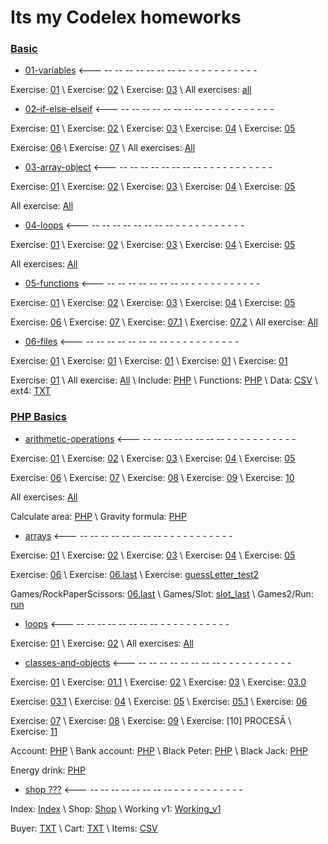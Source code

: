 # Its my Codelex homeworks

### [Basic](https://github.com/Jazekss/codelex_homeWorks/tree/main/basic)
* [01-variables](https://github.com/Jazekss/codelex_homeWorks/tree/main/basic/01-variables)
<--- -- -- -- -- -- -- -- -- - - - -   - -    -   - -    -    -

Exercise: [01](https://github.com/Jazekss/codelex_homeWorks/blob/main/basic/01-variables/01.php) \\
 Exercise: [02](https://github.com/Jazekss/codelex_homeWorks/blob/main/basic/01-variables/02.php) \\
 Exercise: [03](https://github.com/Jazekss/codelex_homeWorks/blob/main/basic/01-variables/03.php) \\
 All exercises: [all](https://github.com/Jazekss/codelex_homeWorks/blob/main/basic/01-variables/all.php)

* [02-if-else-elseif](https://github.com/Jazekss/codelex_homeWorks/tree/main/basic/02-if-else-elseif)
<--- -- -- -- -- -- -- -- -- - - - -   - -    -   - -    -    -

Exercise: [01](https://github.com/Jazekss/codelex_homeWorks/blob/main/basic/02-if-else-elseif/01.php) \\
 Exercise: [02](https://github.com/Jazekss/codelex_homeWorks/blob/main/basic/02-if-else-elseif/02.php) \\
 Exercise: [03](https://github.com/Jazekss/codelex_homeWorks/blob/main/basic/02-if-else-elseif/03.php) \\
 Exercise: [04](https://github.com/Jazekss/codelex_homeWorks/blob/main/basic/02-if-else-elseif/04.php) \\
 Exercise: [05](https://github.com/Jazekss/codelex_homeWorks/blob/main/basic/02-if-else-elseif/05.php)

Exercise: [06](https://github.com/Jazekss/codelex_homeWorks/blob/main/basic/02-if-else-elseif/06.php) \\ 
 Exercise: [07](https://github.com/Jazekss/codelex_homeWorks/blob/main/basic/02-if-else-elseif/07.php) \\ 
 All exercises: [All](https://github.com/Jazekss/codelex_homeWorks/blob/main/basic/02-if-else-elseif/all.php)

* [03-array-object](https://github.com/Jazekss/codelex_homeWorks/tree/main/basic/03-array-object)
<--- -- -- -- -- -- -- -- -- - - - -   - -    -   - -    -    -

Exercise: [01](https://github.com/Jazekss/codelex_homeWorks/blob/main/basic/03-array-object/01.php) \\
 Exercise: [02](https://github.com/Jazekss/codelex_homeWorks/blob/main/basic/03-array-object/02.php) \\
 Exercise: [03](https://github.com/Jazekss/codelex_homeWorks/blob/main/basic/03-array-object/03.php) \\
 Exercise: [04](https://github.com/Jazekss/codelex_homeWorks/blob/main/basic/03-array-object/04.php) \\
 Exercise: [05](https://github.com/Jazekss/codelex_homeWorks/blob/main/basic/03-array-object/05.php)

All exercise: [All](https://github.com/Jazekss/codelex_homeWorks/blob/main/basic/03-array-object/01.php)

* [04-loops](./https://github.com/Jazekss/codelex_homeWorks/tree/main/basic/04-loops)
<--- -- -- -- -- -- -- -- -- - - - -   - -    -   - -    -    -

Exercise: [01](https://github.com/Jazekss/codelex_homeWorks/blob/main/basic/04-loops/01.php) \\
 Exercise: [02](https://github.com/Jazekss/codelex_homeWorks/blob/main/basic/04-loops/02.php) \\
 Exercise: [03](https://github.com/Jazekss/codelex_homeWorks/blob/main/basic/04-loops/03.php) \\
 Exercise: [04](https://github.com/Jazekss/codelex_homeWorks/blob/main/basic/04-loops/04.php) \\
 Exercise: [05](https://github.com/Jazekss/codelex_homeWorks/blob/main/basic/04-loops/05.php)

All exercises: [All](https://github.com/Jazekss/codelex_homeWorks/blob/main/basic/04-loops/01.php)

* [05-functions](https://github.com/Jazekss/codelex_homeWorks/tree/main/basic/05-functions)
<--- -- -- -- -- -- -- -- -- - - - -   - -    -   - -    -    -

Exercise: [01](https://github.com/Jazekss/codelex_homeWorks/blob/main/basic/05-functions/01.php) \\
 Exercise: [02](https://github.com/Jazekss/codelex_homeWorks/blob/main/basic/05-functions/02.php) \\
 Exercise: [03](https://github.com/Jazekss/codelex_homeWorks/blob/main/basic/05-functions/03.php) \\
 Exercise: [04](https://github.com/Jazekss/codelex_homeWorks/blob/main/basic/05-functions/04.php) \\
 Exercise: [05](https://github.com/Jazekss/codelex_homeWorks/blob/main/basic/05-functions/05.php)

Exercise: [06](https://github.com/Jazekss/codelex_homeWorks/blob/main/basic/05-functions/06.php) \\ 
 Exercise: [07](https://github.com/Jazekss/codelex_homeWorks/blob/main/basic/05-functions/07.php) \\
 Exercise: [07.1](https://github.com/Jazekss/codelex_homeWorks/blob/main/basic/05-functions/07.1.php) \\
 Exercise: [07.2](https://github.com/Jazekss/codelex_homeWorks/blob/main/basic/05-functions/07.2.php) \\
 All exercise: [All](https://github.com/Jazekss/codelex_homeWorks/blob/main/basic/05-functions/all.php)

* [06-files](https://github.com/Jazekss/codelex_homeWorks/tree/main/basic/06-files)
<--- -- -- -- -- -- -- -- -- - - - -   - -    -   - -    -    -

Exercise: [01](https://github.com/Jazekss/codelex_homeWorks/blob/main/basic/06-files/01.php) \\
 Exercise: [01](https://github.com/Jazekss/codelex_homeWorks/blob/main/basic/06-files/01.1.php) \\
 Exercise: [01](https://github.com/Jazekss/codelex_homeWorks/blob/main/basic/06-files/02.php) \\
 Exercise: [01](https://github.com/Jazekss/codelex_homeWorks/blob/main/basic/06-files/03.php) \\
 Exercise: [01](https://github.com/Jazekss/codelex_homeWorks/blob/main/basic/06-files/04.php)

Exercise: [01](https://github.com/Jazekss/codelex_homeWorks/blob/main/basic/06-files/05.php) \\
 All exercise: [All](https://github.com/Jazekss/codelex_homeWorks/blob/main/basic/06-files/all.php) \\
 Include: [PHP](https://github.com/Jazekss/codelex_homeWorks/blob/main/basic/06-files/include.php) \\
 Functions: [PHP](https://github.com/Jazekss/codelex_homeWorks/blob/main/basic/06-files/functions.php) \\
 Data: [CSV](https://github.com/Jazekss/codelex_homeWorks/blob/main/basic/06-files/data.csv) \\
 ext4: [TXT](https://github.com/Jazekss/codelex_homeWorks/blob/main/basic/06-files/ext4.txt)

### [PHP Basics](https://github.com/Jazekss/codelex_homeWorks/tree/main/php-basics)
* [arithmetic-operations](https://github.com/Jazekss/codelex_homeWorks/tree/main/php-basics/arithmetic-operations)
<--- -- -- -- -- -- -- -- -- - - - -   - -    -   - -    -    -

Exercise: [01](https://github.com/Jazekss/codelex_homeWorks/blob/main/php-basics/arithmetic-operations/01.php) \\
 Exercise: [02](https://github.com/Jazekss/codelex_homeWorks/blob/main/php-basics/arithmetic-operations/02.php) \\
 Exercise: [03](https://github.com/Jazekss/codelex_homeWorks/blob/main/php-basics/arithmetic-operations/03.php) \\
 Exercise: [04](https://github.com/Jazekss/codelex_homeWorks/blob/main/php-basics/arithmetic-operations/04.php) \\
 Exercise: [05](https://github.com/Jazekss/codelex_homeWorks/blob/main/php-basics/arithmetic-operations/05.php)

Exercise: [06](https://github.com/Jazekss/codelex_homeWorks/blob/main/php-basics/arithmetic-operations/06.php) \\
 Exercise: [07](https://github.com/Jazekss/codelex_homeWorks/blob/main/php-basics/arithmetic-operations/07.php) \\
 Exercise: [08](https://github.com/Jazekss/codelex_homeWorks/blob/main/php-basics/arithmetic-operations/08.php) \\
 Exercise: [09](https://github.com/Jazekss/codelex_homeWorks/blob/main/php-basics/arithmetic-operations/09.php) \\
 Exercise: [10](https://github.com/Jazekss/codelex_homeWorks/blob/main/php-basics/arithmetic-operations/10.php)

All exercises: [All](https://github.com/Jazekss/codelex_homeWorks/blob/main/php-basics/arithmetic-operations/all.php)

Calculate area: [PHP](https://github.com/Jazekss/codelex_homeWorks/blob/main/php-basics/arithmetic-operations/calculate-area.php) \\
 Gravity formula: [PHP](https://github.com/Jazekss/codelex_homeWorks/blob/main/php-basics/arithmetic-operations/fravity-formula.php)

* [arrays](./https://github.com/Jazekss/codelex_homeWorks/tree/main/php-basics/arrays)
<--- -- -- -- -- -- -- -- -- - - - -   - -    -   - -    -    -

Exercise: [01](https://github.com/Jazekss/codelex_homeWorks/blob/main/php-basics/arrays/01.php) \\
 Exercise: [02](https://github.com/Jazekss/codelex_homeWorks/blob/main/php-basics/arrays/02.php) \\
 Exercise: [03](https://github.com/Jazekss/codelex_homeWorks/blob/main/php-basics/arrays/03.php) \\
 Exercise: [04](https://github.com/Jazekss/codelex_homeWorks/blob/main/php-basics/arrays/04.php) \\
 Exercise: [05](https://github.com/Jazekss/codelex_homeWorks/blob/main/php-basics/arrays/05.php)

Exercise: [06](https://github.com/Jazekss/codelex_homeWorks/blob/main/php-basics/arrays/06.php) \\
 Exercise: [06.last](https://github.com/Jazekss/codelex_homeWorks/blob/main/php-basics/arrays/06.last.php) \\
 Exercise: [guessLetter_test2](https://github.com/Jazekss/codelex_homeWorks/blob/main/php-basics/arrays/guessLetter_test2.php)

Games/RockPaperScissors: [06.last](https://github.com/Jazekss/codelex_homeWorks/blob/main/php-basics/arrays/games/rockPaperScisssors.php) \\
 Games/Slot: [slot_last](https://github.com/Jazekss/codelex_homeWorks/blob/main/php-basics/arrays/games/slot_last.php) \\
 Games2/Run: [run](https://github.com/Jazekss/codelex_homeWorks/blob/main/php-basics/arrays/games2/run.php)

* [loops](https://github.com/Jazekss/codelex_homeWorks/tree/main/php-basics/loops)
<--- -- -- -- -- -- -- -- -- - - - -   - -    -   - -    -    -

Exercise: [01](https://github.com/Jazekss/codelex_homeWorks/blob/main/php-basics/loops/01.php) \\
 Exercise: [02](https://github.com/Jazekss/codelex_homeWorks/blob/main/php-basics/loops/01.php) \\
 All exercises: [All](./https://github.com/Jazekss/codelex_homeWorks/blob/main/php-basics/loops/all.php)

* [classes-and-objects](https://github.com/Jazekss/codelex_homeWorks/tree/main/php-basics/classes-and-objects)
<--- -- -- -- -- -- -- -- -- - - - -   - -    -   - -    -    -

Exercise: [01](https://github.com/Jazekss/codelex_homeWorks/blob/main/php-basics/arithmetic-operations/01.php) \\
 Exercise: [01.1](https://github.com/Jazekss/codelex_homeWorks/blob/main/php-basics/arithmetic-operations/01.1.php) \\
 Exercise: [02](https://github.com/Jazekss/codelex_homeWorks/blob/main/php-basics/arithmetic-operations/02.php) \\
 Exercise: [03](https://github.com/Jazekss/codelex_homeWorks/blob/main/php-basics/arithmetic-operations/03.php) \\
 Exercise: [03.0](https://github.com/Jazekss/codelex_homeWorks/blob/main/php-basics/arithmetic-operations/03.0.php)

Exercise: [03.1](https://github.com/Jazekss/codelex_homeWorks/blob/main/php-basics/arithmetic-operations/03.1.php) \\
 Exercise: [04](https://github.com/Jazekss/codelex_homeWorks/blob/main/php-basics/arithmetic-operations/04.php) \\
 Exercise: [05](https://github.com/Jazekss/codelex_homeWorks/blob/main/php-basics/arithmetic-operations/05.php) \\
 Exercise: [05.1](https://github.com/Jazekss/codelex_homeWorks/blob/main/php-basics/arithmetic-operations/05.1.php) \\
 Exercise: [06](https://github.com/Jazekss/codelex_homeWorks/blob/main/php-basics/arithmetic-operations/06.php)

Exercise: [07](https://github.com/Jazekss/codelex_homeWorks/blob/main/php-basics/arithmetic-operations/07.php) \\
 Exercise: [08](https://github.com/Jazekss/codelex_homeWorks/blob/main/php-basics/arithmetic-operations/08.php) \\
 Exercise: [09](https://github.com/Jazekss/codelex_homeWorks/blob/main/php-basics/arithmetic-operations/09.php) \\
 Exercise: [10] PROCESĀ  \\
 Exercise: [11](https://github.com/Jazekss/codelex_homeWorks/blob/main/php-basics/arithmetic-operations/11.php)

Account: [PHP](https://github.com/Jazekss/codelex_homeWorks/blob/main/php-basics/arithmetic-operations/accounts.php) \\
 Bank account: [PHP](https://github.com/Jazekss/codelex_homeWorks/blob/main/php-basics/arithmetic-operations/bank-account.php) \\
 Black Peter: [PHP](https://github.com/Jazekss/codelex_homeWorks/blob/main/php-basics/arithmetic-operations/blackPeter.php) \\
 Black Jack: [PHP](https://github.com/Jazekss/codelex_homeWorks/blob/main/php-basics/arithmetic-operations/blackjack_janisKrastins.php)

Energy drink: [PHP](https://github.com/Jazekss/codelex_homeWorks/blob/main/php-basics/arithmetic-operations/energy-drinks.php)

* [shop ???](https://github.com/Jazekss/codelex_homeWorks/tree/main/shop)
<--- -- -- -- -- -- -- -- -- - - - -   - -    -   - -    -    -

Index: [Index](https://github.com/Jazekss/codelex_homeWorks/blob/main/shop/index.php) \\
 Shop: [Shop](https://github.com/Jazekss/codelex_homeWorks/blob/main/shop/shop.php) \\
 Working v1: [Working_v1](https://github.com/Jazekss/codelex_homeWorks/blob/main/shop/working_v1.php)

Buyer: [TXT](https://github.com/Jazekss/codelex_homeWorks/blob/main/shop/buyer.txt) \\
 Cart: [TXT](https://github.com/Jazekss/codelex_homeWorks/blob/main/shop/cart.txt) \\
 Items: [CSV](https://github.com/Jazekss/codelex_homeWorks/blob/main/shop/items.csv) 


